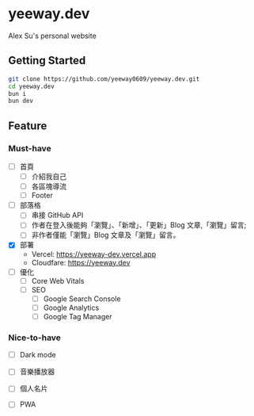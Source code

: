 # yeeway.dev
Alex Su's personal website

## Getting Started
```bash
git clone https://github.com/yeeway0609/yeeway.dev.git
cd yeeway.dev
bun i
bun dev
```
## Feature
### Must-have
- [ ] 首頁
  - [ ] 介紹我自己
  - [ ] 各區塊導流
  - [ ] Footer
- [ ] 部落格
  - [ ] 串接 GitHub API
  - [ ] 作者在登入後能夠「瀏覽」、「新增」、「更新」Blog 文章,「瀏覽」留言;
  - [ ] 非作者僅能「瀏覽」Blog 文章及「瀏覽」留言。
- [x] 部署
  - Vercel: https://yeeway-dev.vercel.app
  - Cloudfare: https://yeeway.dev
- [ ] 優化
  - [ ] Core Web Vitals
  - [ ] SEO
    - [ ] Google Search Console
    - [ ] Google Analytics
    - [ ] Google Tag Manager

### Nice-to-have
- [ ] Dark mode
- [ ] 音樂播放器
- [ ] 個人名片
- [ ] PWA

